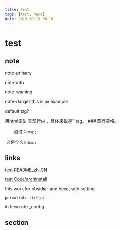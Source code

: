 ```yaml
---
title: test
tags: [test, hexo]
date: 2023-10-13 00:18
---
```


# test

## note

<p class="note note-primary">
note-primary
</p>
<p class="note note-info">
note-info
</p>
<p class="note note-warning">
note-warning
</p>
<p class="note note-danger">
note-danger
this is an example
</p>
<p class = note> default tag? </p>
用html语法<span class="label label-primary"> 实现行内 </span>，具体来说是'<span>' tag。
### 首行空格。

&emsp;&emsp;测试 `&emsp;`

&nbsp;这是什么`&nbsp;`

## links

[test README_zh-CN](wiki/README_zh-CN.md)

[test Code/archinstall](/wiki/Code/archinstall)

this work for obsidian and hexo, with setting

```
permalink: :title/
```

in hexo site \_config

## section